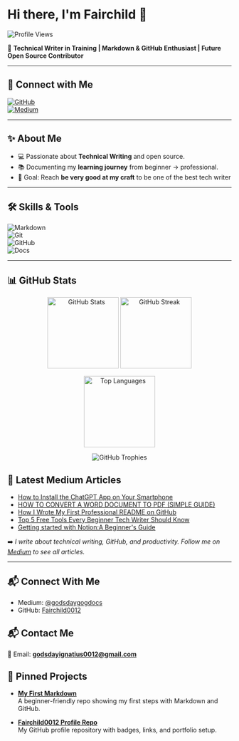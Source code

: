 # Hi there, I'm Fairchild 👋  


![Profile Views](https://komarev.com/ghpvc/?username=Fairchild0012&color=blueviolet)


🚀 **Technical Writer in Training | Markdown & GitHub Enthusiast | Future Open Source Contributor**  

---


## 🔗 Connect with Me
[![GitHub](https://img.shields.io/badge/GitHub-100000?style=for-the-badge&logo=github&logoColor=white)](https://github.com/Fairchild0012)  
[![Medium](https://img.shields.io/badge/Medium-12100E?style=for-the-badge&logo=medium&logoColor=white)](https://medium.com/@godsdaygogdocs)  

---

## ✨ About Me
- 💻 Passionate about **Technical Writing** and open source.  
- 📚 Documenting my **learning journey** from beginner → professional.  
- 🎯 Goal: Reach **be very good at my craft** to be one of the  best tech writer

---

## 🛠 Skills & Tools
![Markdown](https://img.shields.io/badge/Markdown-000000?style=for-the-badge&logo=markdown&logoColor=white)  
![Git](https://img.shields.io/badge/Git-F05032?style=for-the-badge&logo=git&logoColor=white)  
![GitHub](https://img.shields.io/badge/GitHub-181717?style=for-the-badge&logo=github&logoColor=white)  
![Docs](https://img.shields.io/badge/Docs-Writing-blue?style=for-the-badge)  

---
## 📊 GitHub Stats

<p align="center">
  <img src="https://github-readme-stats.vercel.app/api?username=Fairchild0012&show_icons=true&theme=radical" alt="GitHub Stats" height="160"/>
  <img src="https://github-readme-streak-stats.herokuapp.com/?user=Fairchild0012&theme=radical" alt="GitHub Streak" height="160"/>
</p>

<p align="center">
  <img src="https://github-readme-stats.vercel.app/api/top-langs/?username=Fairchild0012&layout=compact&theme=radical" alt="Top Languages" height="160"/>
</p>

<p align="center">
  <img src="https://github-profile-trophy.vercel.app/?username=Fairchild0012&theme=radical&row=1&column=8" alt="GitHub Trophies"/>
</p>



## 📝 Latest Medium Articles
<!-- MEDIUM-LIST:START -->
- [How to Install the ChatGPT App on Your Smartphone](https://medium.com/@godsdaygogdocs/how-to-install-the-chatgpt-app-on-your-smartphone-0d35baf163b8)
- [HOW TO CONVERT A WORD DOCUMENT TO PDF (SIMPLE GUIDE)](https://medium.com/@godsdaygogdocs/how-to-convert-a-word-document-to-pdf-simple-guide-36e645381482)
- [How I Wrote My First Professional README on GitHub](https://medium.com/@godsdaygogdocs/how-i-wrote-my-first-professional-readme-on-github-c6a0e535481f)
- [Top 5 Free Tools Every Beginner Tech Writer Should Know](https://medium.com/@godsdaygogdocs/top-5-free-tools-every-beginner-tech-writer-should-know-4eee8f266654)
- [Getting started with Notion:A Beginner's Guide](https://medium.com/@godsdaygogdocs/getting-started-with-notion-a-beginners-guide-19293b029b07)
<!-- MEDIUM-LIST:END -->

➡️ *I write about technical writing, GitHub, and productivity. Follow me on [Medium](https://medium.com/@godsdaygogdocs) to see all articles.*


---


## 📬 Connect With Me
- Medium: [@godsdaygogdocs](https://medium.com/@godsdaygogdocs)
- GitHub: [Fairchild0012](https://github.com/Fairchild0012)


## 📬 Contact Me
📧 Email: **godsdayignatius0012@gmail.com**  



## 🚀 Pinned Projects

- [**My First Markdown**](https://github.com/Fairchild0012/my-first-markdown)  
  A beginner-friendly repo showing my first steps with Markdown and GitHub.  

- [**Fairchild0012 Profile Repo**](https://github.com/Fairchild0012/Fairchild0012)  
  My GitHub profile repository with badges, links, and portfolio setup.

 
